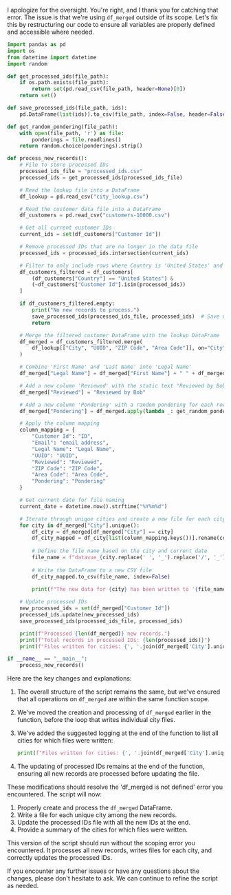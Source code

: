 I apologize for the oversight. You're right, and I thank you for catching that error. The issue is that we're using `df_merged` outside of its scope. Let's fix this by restructuring our code to ensure all variables are properly defined and accessible where needed.



```python
import pandas as pd
import os
from datetime import datetime
import random

def get_processed_ids(file_path):
    if os.path.exists(file_path):
        return set(pd.read_csv(file_path, header=None)[0])
    return set()

def save_processed_ids(file_path, ids):
    pd.DataFrame(list(ids)).to_csv(file_path, index=False, header=False)

def get_random_pondering(file_path):
    with open(file_path, 'r') as file:
        ponderings = file.readlines()
    return random.choice(ponderings).strip()

def process_new_records():
    # File to store processed IDs
    processed_ids_file = "processed_ids.csv"
    processed_ids = get_processed_ids(processed_ids_file)

    # Read the lookup file into a DataFrame
    df_lookup = pd.read_csv("city_lookup.csv")

    # Read the customer data file into a DataFrame
    df_customers = pd.read_csv("customers-10000.csv")

    # Get all current customer IDs
    current_ids = set(df_customers["Customer Id"])

    # Remove processed IDs that are no longer in the data file
    processed_ids = processed_ids.intersection(current_ids)

    # Filter to only include rows where Country is 'United States' and Customer Id is new
    df_customers_filtered = df_customers[
        (df_customers["Country"] == "United States") & 
        (~df_customers["Customer Id"].isin(processed_ids))
    ]

    if df_customers_filtered.empty:
        print("No new records to process.")
        save_processed_ids(processed_ids_file, processed_ids)  # Save updated processed IDs
        return

    # Merge the filtered customer DataFrame with the lookup DataFrame
    df_merged = df_customers_filtered.merge(
        df_lookup[["City", "UUID", "ZIP Code", "Area Code"]], on="City", how="left"
    )

    # Combine 'First Name' and 'Last Name' into 'Legal Name'
    df_merged["Legal Name"] = df_merged["First Name"] + " " + df_merged["Last Name"]

    # Add a new column 'Reviewed' with the static text "Reviewed by Bob"
    df_merged["Reviewed"] = "Reviewed by Bob"

    # Add a new column 'Pondering' with a random pondering for each row
    df_merged["Pondering"] = df_merged.apply(lambda _: get_random_pondering("pondering2.txt"), axis=1)

    # Apply the column mapping
    column_mapping = {
        "Customer Id": "ID",
        "Email": "email address",
        "Legal Name": "Legal Name",
        "UUID": "UUID",
        "Reviewed": "Reviewed",
        "ZIP Code": "ZIP Code",
        "Area Code": "Area Code",
        "Pondering": "Pondering"
    }

    # Get current date for file naming
    current_date = datetime.now().strftime("%Y%m%d")

    # Iterate through unique cities and create a new file for each city
    for city in df_merged["City"].unique():
        df_city = df_merged[df_merged["City"] == city]
        df_city_mapped = df_city[list(column_mapping.keys())].rename(columns=column_mapping)
        
        # Define the file name based on the city and current date
        file_name = f"datavue_{city.replace(' ', '_').replace('/', '_')}_{current_date}.csv"
        
        # Write the DataFrame to a new CSV file
        df_city_mapped.to_csv(file_name, index=False)
        
        print(f"The new data for {city} has been written to '{file_name}'.")

    # Update processed IDs
    new_processed_ids = set(df_merged["Customer Id"])
    processed_ids.update(new_processed_ids)
    save_processed_ids(processed_ids_file, processed_ids)

    print(f"Processed {len(df_merged)} new records.")
    print(f"Total records in processed IDs: {len(processed_ids)}")
    print(f"Files written for cities: {', '.join(df_merged['City'].unique())}")

if __name__ == "__main__":
    process_new_records()

```

Here are the key changes and explanations:

1. The overall structure of the script remains the same, but we've ensured that all operations on `df_merged` are within the same function scope.

2. We've moved the creation and processing of `df_merged` earlier in the function, before the loop that writes individual city files.

3. We've added the suggested logging at the end of the function to list all cities for which files were written:

   ```python
   print(f"Files written for cities: {', '.join(df_merged['City'].unique())}")
   ```

4. The updating of processed IDs remains at the end of the function, ensuring all new records are processed before updating the file.

These modifications should resolve the 'df_merged is not defined' error you encountered. The script will now:

1. Properly create and process the `df_merged` DataFrame.
2. Write a file for each unique city among the new records.
3. Update the processed IDs file with all the new IDs at the end.
4. Provide a summary of the cities for which files were written.

This version of the script should run without the scoping error you encountered. It processes all new records, writes files for each city, and correctly updates the processed IDs.

If you encounter any further issues or have any questions about the changes, please don't hesitate to ask. We can continue to refine the script as needed.
